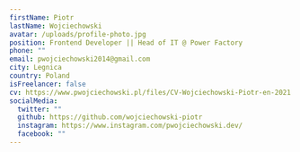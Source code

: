 ```yaml
---
firstName: Piotr
lastName: Wojciechowski
avatar: /uploads/profile-photo.jpg
position: Frontend Developer || Head of IT @ Power Factory
phone: ""
email: pwojciechowski2014@gmail.com
city: Legnica
country: Poland
isFreelancer: false
cv: https://www.pwojciechowski.pl/files/CV-Wojciechowski-Piotr-en-2021.pdf
socialMedia:
  twitter: ""
  github: https://github.com/wojciechowski-piotr
  instagram: https://www.instagram.com/pwojciechowski.dev/
  facebook: ""
---
```

